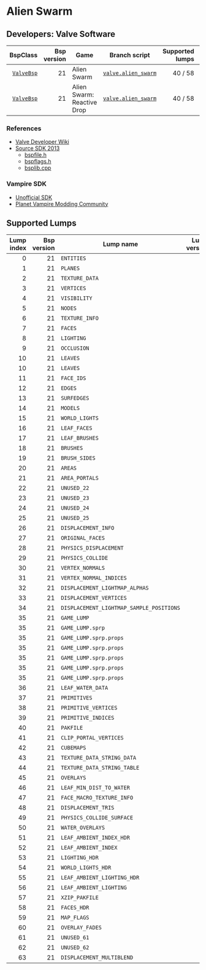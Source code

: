 # Alien Swarm
## Developers: Valve Software

| BspClass | Bsp version | Game | Branch script | Supported lumps | Unused lumps | Coverage |
| -------: | ----------: | ---- | ------------- | --------------: | -----------: | :------- |
| [`ValveBsp`](https://github.com/snake-biscuits/bsp_tool/blob/master/bsp_tool/valve.py#L17) | 21 | Alien Swarm | [`valve.alien_swarm`](https://github.com/snake-biscuits/bsp_tool/blob/master/bsp_tool/branches/valve/alien_swarm.py) | 40 / 58 | 6 | 68.45% |
| [`ValveBsp`](https://github.com/snake-biscuits/bsp_tool/blob/master/bsp_tool/valve.py#L17) | 21 | Alien Swarm: Reactive Drop | [`valve.alien_swarm`](https://github.com/snake-biscuits/bsp_tool/blob/master/bsp_tool/branches/valve/alien_swarm.py) | 40 / 58 | 6 | 68.45% |


### References

 * [Valve Developer Wiki](https://developer.valvesoftware.com/wiki/Source_BSP_File_Format)
 * [Source SDK 2013](https://github.com/ValveSoftware/source-sdk-2013)
   - [bspfile.h](https://github.com/ValveSoftware/source-sdk-2013/blob/master/sp/src/public/bspfile.h)
   - [bspflags.h](https://github.com/ValveSoftware/source-sdk-2013/blob/master/sp/src/public/bspflags.h)
   - [bsplib.cpp](https://github.com/ValveSoftware/source-sdk-2013/blob/master/sp/src/public/bsplib.cpp)


### Vampire SDK

 * [Unofficial SDK](https://www.moddb.com/mods/vtmb-unofficial-patch/downloads/bloodlines-sdk)
 * [Planet Vampire Modding Community](https://forums.planetvampire.com/bloodlines-modding/bloodlines-sdk/)


## Supported Lumps
| Lump index | Bsp version | Lump name | Lump version | LumpClass | Coverage |
| ---------: | ----------: | --------- | -----------: | --------- | :------- |
| 0 | 21 | `ENTITIES` | 0 | [`shared.Entities`](https://github.com/snake-biscuits/bsp_tool/blob/master/bsp_tool/branches/shared.py#L44) | 100% |
| 1 | 21 | `PLANES` | 0 | [`id_software.quake.Plane`](https://github.com/snake-biscuits/bsp_tool/blob/master/bsp_tool/branches/id_software/quake.py#L228) | 100% |
| 2 | 21 | `TEXTURE_DATA` | 0 | [`valve.source.TextureData`](https://github.com/snake-biscuits/bsp_tool/blob/master/bsp_tool/branches/valve/source.py#L678) | 100% |
| 3 | 21 | `VERTICES` | 0 | [`id_software.quake.Vertex`](https://github.com/snake-biscuits/bsp_tool/blob/master/bsp_tool/branches/id_software/quake.py#L250) | 100% |
| 4 | 21 | `VISIBILITY` | 0 | [`id_software.quake2.Visibility`](https://github.com/snake-biscuits/bsp_tool/blob/master/bsp_tool/branches/id_software/quake2.py#L212) | 90% |
| 5 | 21 | `NODES` | 0 | [`valve.source.Node`](https://github.com/snake-biscuits/bsp_tool/blob/master/bsp_tool/branches/valve/source.py#L623) | 100% |
| 6 | 21 | `TEXTURE_INFO` | 0 | [`valve.source.TextureInfo`](https://github.com/snake-biscuits/bsp_tool/blob/master/bsp_tool/branches/valve/source.py#L692) | 100% |
| 7 | 21 | `FACES` | 1 | [`valve.source.Face`](https://github.com/snake-biscuits/bsp_tool/blob/master/bsp_tool/branches/valve/source.py#L518) | 100% |
| 8 | 21 | `LIGHTING` | 0 | [`extensions.lightmaps.save_vbsp`](https://github.com/snake-biscuits/bsp_tool/blob/master/bsp_tool/extensions/lightmaps.py#L86) | 100% |
| 9 | 21 | `OCCLUSION` | 0 |  | 0% |
| 10 | 21 | `LEAVES` | 0 | [`valve.source.Leaf`](https://github.com/snake-biscuits/bsp_tool/blob/master/bsp_tool/branches/valve/source.py#L551) | 100% |
| 10 | 21 | `LEAVES` | 1 | [`valve.orange_box.Leaf`](https://github.com/snake-biscuits/bsp_tool/blob/master/bsp_tool/branches/valve/orange_box.py#L108) | 100% |
| 11 | 21 | `FACE_IDS` | 0 | [`shared.UnsignedShorts`](https://github.com/snake-biscuits/bsp_tool/blob/master/bsp_tool/branches/shared.py#L39) | 100% |
| 12 | 21 | `EDGES` | 0 | [`id_software.quake.Edge`](https://github.com/snake-biscuits/bsp_tool/blob/master/bsp_tool/branches/id_software/quake.py#L145) | 100% |
| 13 | 21 | `SURFEDGES` | 0 | [`shared.Ints`](https://github.com/snake-biscuits/bsp_tool/blob/master/bsp_tool/branches/shared.py#L19) | 100% |
| 14 | 21 | `MODELS` | 0 | [`valve.source.Model`](https://github.com/snake-biscuits/bsp_tool/blob/master/bsp_tool/branches/valve/source.py#L608) | 100% |
| 15 | 21 | `WORLD_LIGHTS` | 0 |  | 0% |
| 16 | 21 | `LEAF_FACES` | 0 | [`shared.UnsignedShorts`](https://github.com/snake-biscuits/bsp_tool/blob/master/bsp_tool/branches/shared.py#L39) | 100% |
| 17 | 21 | `LEAF_BRUSHES` | 0 | [`shared.UnsignedShorts`](https://github.com/snake-biscuits/bsp_tool/blob/master/bsp_tool/branches/shared.py#L39) | 100% |
| 18 | 21 | `BRUSHES` | 0 | [`valve.source.Brush`](https://github.com/snake-biscuits/bsp_tool/blob/master/bsp_tool/branches/valve/source.py#L409) | 100% |
| 19 | 21 | `BRUSH_SIDES` | 0 | [`valve.source.BrushSide`](https://github.com/snake-biscuits/bsp_tool/blob/master/bsp_tool/branches/valve/source.py#L419) | 100% |
| 20 | 21 | `AREAS` | 0 | [`valve.source.Area`](https://github.com/snake-biscuits/bsp_tool/blob/master/bsp_tool/branches/valve/source.py#L391) | 100% |
| 21 | 21 | `AREA_PORTALS` | 0 | [`valve.source.AreaPortal`](https://github.com/snake-biscuits/bsp_tool/blob/master/bsp_tool/branches/valve/source.py#L398) | 100% |
| 22 | 21 | `UNUSED_22` | 0 |  | 0% |
| 23 | 21 | `UNUSED_23` | 0 |  | 0% |
| 24 | 21 | `UNUSED_24` | 0 |  | 0% |
| 25 | 21 | `UNUSED_25` | 0 |  | 0% |
| 26 | 21 | `DISPLACEMENT_INFO` | 0 | [`valve.source.DisplacementInfo`](https://github.com/snake-biscuits/bsp_tool/blob/master/bsp_tool/branches/valve/source.py#L458) | 100% |
| 27 | 21 | `ORIGINAL_FACES` | 0 | [`valve.source.Face`](https://github.com/snake-biscuits/bsp_tool/blob/master/bsp_tool/branches/valve/source.py#L518) | 100% |
| 28 | 21 | `PHYSICS_DISPLACEMENT` | 0 | [`valve_physics.Displacement`](https://github.com/snake-biscuits/bsp_tool/blob/master/bsp_tool/branches/valve_physics.py#L226) | 90% |
| 29 | 21 | `PHYSICS_COLLIDE` | 0 | [`valve_physics.CollideLump`](https://github.com/snake-biscuits/bsp_tool/blob/master/bsp_tool/branches/valve_physics.py#L18) | 90% |
| 30 | 21 | `VERTEX_NORMALS` | 0 | [`id_software.quake.Vertex`](https://github.com/snake-biscuits/bsp_tool/blob/master/bsp_tool/branches/id_software/quake.py#L250) | 100% |
| 31 | 21 | `VERTEX_NORMAL_INDICES` | 0 | [`shared.UnsignedShorts`](https://github.com/snake-biscuits/bsp_tool/blob/master/bsp_tool/branches/shared.py#L39) | 100% |
| 32 | 21 | `DISPLACEMENT_LIGHTMAP_ALPHAS` | 0 |  | 0% |
| 33 | 21 | `DISPLACEMENT_VERTICES` | 0 | [`valve.source.DisplacementVertex`](https://github.com/snake-biscuits/bsp_tool/blob/master/bsp_tool/branches/valve/source.py#L507) | 100% |
| 34 | 21 | `DISPLACEMENT_LIGHTMAP_SAMPLE_POSITIONS` | 0 |  | 0% |
| 35 | 21 | `GAME_LUMP` | - | [`lumps.GameLump`](https://github.com/snake-biscuits/bsp_tool/blob/master/bsp_tool/lumps/__init__.py#L334) | 90% |
| 35 | 21 | `GAME_LUMP.sprp` | - | [`valve.source.GameLump_SPRP`](https://github.com/snake-biscuits/bsp_tool/blob/master/bsp_tool/branches/valve/source.py#L775) | 100% |
| 35 | 21 | `GAME_LUMP.sprp.props` | 4 | [`valve.source.StaticPropv4`](https://github.com/snake-biscuits/bsp_tool/blob/master/bsp_tool/branches/valve/source.py#L830) | 100% |
| 35 | 21 | `GAME_LUMP.sprp.props` | 5 |  | 0% |
| 35 | 21 | `GAME_LUMP.sprp.props` | 6 |  | 0% |
| 35 | 21 | `GAME_LUMP.sprp.props` | 7 | [`valve.orange_box.StaticPropv10`](https://github.com/snake-biscuits/bsp_tool/blob/master/bsp_tool/branches/valve/orange_box.py#L132) | 100% |
| 35 | 21 | `GAME_LUMP.sprp.props` | 10 | [`valve.orange_box.StaticPropv10`](https://github.com/snake-biscuits/bsp_tool/blob/master/bsp_tool/branches/valve/orange_box.py#L132) | 100% |
| 36 | 21 | `LEAF_WATER_DATA` | 0 | [`valve.source.LeafWaterData`](https://github.com/snake-biscuits/bsp_tool/blob/master/bsp_tool/branches/valve/source.py#L600) | 100% |
| 37 | 21 | `PRIMITIVES` | 0 | [`valve.source.Primitive`](https://github.com/snake-biscuits/bsp_tool/blob/master/bsp_tool/branches/valve/source.py#L667) | 100% |
| 38 | 21 | `PRIMITIVE_VERTICES` | 0 | [`id_software.quake.Vertex`](https://github.com/snake-biscuits/bsp_tool/blob/master/bsp_tool/branches/id_software/quake.py#L250) | 100% |
| 39 | 21 | `PRIMITIVE_INDICES` | 0 | [`shared.UnsignedShorts`](https://github.com/snake-biscuits/bsp_tool/blob/master/bsp_tool/branches/shared.py#L39) | 100% |
| 40 | 21 | `PAKFILE` | 0 | [`shared.PakFile`](https://github.com/snake-biscuits/bsp_tool/blob/master/bsp_tool/branches/shared.py#L126) | 100% |
| 41 | 21 | `CLIP_PORTAL_VERTICES` | 0 | [`id_software.quake.Vertex`](https://github.com/snake-biscuits/bsp_tool/blob/master/bsp_tool/branches/id_software/quake.py#L250) | 100% |
| 42 | 21 | `CUBEMAPS` | 0 | [`valve.source.Cubemap`](https://github.com/snake-biscuits/bsp_tool/blob/master/bsp_tool/branches/valve/source.py#L428) | 100% |
| 43 | 21 | `TEXTURE_DATA_STRING_DATA` | 0 | [`shared.TextureDataStringData`](https://github.com/snake-biscuits/bsp_tool/blob/master/bsp_tool/branches/shared.py#L137) | 100% |
| 44 | 21 | `TEXTURE_DATA_STRING_TABLE` | 0 | [`shared.UnsignedShorts`](https://github.com/snake-biscuits/bsp_tool/blob/master/bsp_tool/branches/shared.py#L39) | 100% |
| 45 | 21 | `OVERLAYS` | 0 |  | 0% |
| 46 | 21 | `LEAF_MIN_DIST_TO_WATER` | 0 |  | 0% |
| 47 | 21 | `FACE_MACRO_TEXTURE_INFO` | 0 | [`shared.Shorts`](https://github.com/snake-biscuits/bsp_tool/blob/master/bsp_tool/branches/shared.py#L23) | 100% |
| 48 | 21 | `DISPLACEMENT_TRIS` | 0 |  | 0% |
| 49 | 21 | `PHYSICS_COLLIDE_SURFACE` | 0 |  | 0% |
| 50 | 21 | `WATER_OVERLAYS` | 0 | [`valve.source.WaterOverlay`](https://github.com/snake-biscuits/bsp_tool/blob/master/bsp_tool/branches/valve/source.py#L709) | 100% |
| 51 | 21 | `LEAF_AMBIENT_INDEX_HDR` | 0 | [`valve.source.LeafAmbientIndex`](https://github.com/snake-biscuits/bsp_tool/blob/master/bsp_tool/branches/valve/source.py#L580) | 100% |
| 52 | 21 | `LEAF_AMBIENT_INDEX` | 0 | [`valve.source.LeafAmbientIndex`](https://github.com/snake-biscuits/bsp_tool/blob/master/bsp_tool/branches/valve/source.py#L580) | 100% |
| 53 | 21 | `LIGHTING_HDR` | 0 | [`extensions.lightmaps.save_vbsp`](https://github.com/snake-biscuits/bsp_tool/blob/master/bsp_tool/extensions/lightmaps.py#L86) | 100% |
| 54 | 21 | `WORLD_LIGHTS_HDR` | 0 |  | 0% |
| 55 | 21 | `LEAF_AMBIENT_LIGHTING_HDR` | 0 |  | 0% |
| 56 | 21 | `LEAF_AMBIENT_LIGHTING` | 0 |  | 0% |
| 57 | 21 | `XZIP_PAKFILE` | 0 |  | 0% |
| 58 | 21 | `FACES_HDR` | 0 |  | 0% |
| 59 | 21 | `MAP_FLAGS` | 0 |  | 0% |
| 60 | 21 | `OVERLAY_FADES` | 0 | [`valve.source.OverlayFade`](https://github.com/snake-biscuits/bsp_tool/blob/master/bsp_tool/branches/valve/source.py#L661) | 100% |
| 61 | 21 | `UNUSED_61` | 0 |  | 0% |
| 62 | 21 | `UNUSED_62` | 0 |  | 0% |
| 63 | 21 | `DISPLACEMENT_MULTIBLEND` | 0 |  | 0% |


